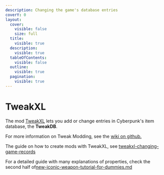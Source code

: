 ```yaml
---
description: Changing the game's database entries
coverY: 0
layout:
  cover:
    visible: false
    size: full
  title:
    visible: true
  description:
    visible: true
  tableOfContents:
    visible: false
  outline:
    visible: true
  pagination:
    visible: true
---
```


# TweakXL

The mod [TweakXL](https://www.nexusmods.com/cyberpunk2077/mods/4197) lets you add or change entries in Cyberpunk's item database, the **TweakDB**.

For more information on Tweak Modding, see the [wiki on github.](https://github.com/psiberx/cp2077-tweak-xl/wiki/TweakDB)

The guide on how to create mods with TweakXL, see [tweakxl-changing-game-records](../modding-guides/tweakxl-changing-game-records/ "mention")

For a detailed guide with many explanations of properties, check the second half of[new-iconic-weapon-tutorial-for-dummies.md](../modding-guides/items-equipment/adding-new-items/weapons/new-iconic-weapon-tutorial-for-dummies.md "mention")

